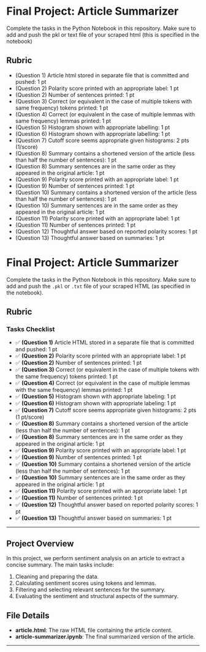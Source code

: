 # Final Project: Article Summarizer

Complete the tasks in the Python Notebook in this repository.
Make sure to add and push the pkl or text file of your scraped html (this is specified in the notebook)

## Rubric

* (Question 1) Article html stored in separate file that is committed and pushed: 1 pt
* (Question 2) Polarity score printed with an appropriate label: 1 pt
* (Question 2) Number of sentences printed: 1 pt
* (Question 3) Correct (or equivalent in the case of multiple tokens with same frequency) tokens printed: 1 pt
* (Question 4) Correct (or equivalent in the case of multiple lemmas with same frequency) lemmas printed: 1 pt
* (Question 5) Histogram shown with appropriate labelling: 1 pt
* (Question 6) Histogram shown with appropriate labelling: 1 pt
* (Question 7) Cutoff score seems appropriate given histograms: 2 pts (1/score)
* (Question 8) Summary contains a shortened version of the article (less than half the number of sentences): 1 pt
* (Question 8) Summary sentences are in the same order as they appeared in the original article: 1 pt
* (Question 9) Polarity score printed with an appropriate label: 1 pt
* (Question 9) Number of sentences printed: 1 pt
* (Question 10) Summary contains a shortened version of the article (less than half the number of sentences): 1 pt
* (Question 10) Summary sentences are in the same order as they appeared in the original article: 1 pt
* (Question 11) Polarity score printed with an appropriate label: 1 pt
* (Question 11) Number of sentences printed: 1 pt
* (Question 12) Thoughtful answer based on reported polarity scores: 1 pt
* (Question 13) Thoughtful answer based on summaries: 1 pt

# Final Project: Article Summarizer

Complete the tasks in the Python Notebook in this repository.
Make sure to add and push the `.pkl` or `.txt` file of your scraped HTML (as specified in the notebook).

## Rubric

### Tasks Checklist

- ✅ **(Question 1)** Article HTML stored in a separate file that is committed and pushed: 1 pt  
- ✅ **(Question 2)** Polarity score printed with an appropriate label: 1 pt  
- ✅ **(Question 2)** Number of sentences printed: 1 pt  
- ✅ **(Question 3)** Correct (or equivalent in the case of multiple tokens with the same frequency) tokens printed: 1 pt  
- ✅ **(Question 4)** Correct (or equivalent in the case of multiple lemmas with the same frequency) lemmas printed: 1 pt  
- ✅ **(Question 5)** Histogram shown with appropriate labeling: 1 pt  
- ✅ **(Question 6)** Histogram shown with appropriate labeling: 1 pt  
- ✅ **(Question 7)** Cutoff score seems appropriate given histograms: 2 pts (1 pt/score)  
- ✅ **(Question 8)** Summary contains a shortened version of the article (less than half the number of sentences): 1 pt  
- ✅ **(Question 8)** Summary sentences are in the same order as they appeared in the original article: 1 pt  
- ✅ **(Question 9)** Polarity score printed with an appropriate label: 1 pt  
- ✅ **(Question 9)** Number of sentences printed: 1 pt  
- ✅ **(Question 10)** Summary contains a shortened version of the article (less than half the number of sentences): 1 pt  
- ✅ **(Question 10)** Summary sentences are in the same order as they appeared in the original article: 1 pt  
- ✅ **(Question 11)** Polarity score printed with an appropriate label: 1 pt  
- ✅ **(Question 11)** Number of sentences printed: 1 pt  
- ✅ **(Question 12)** Thoughtful answer based on reported polarity scores: 1 pt  
- ✅ **(Question 13)** Thoughtful answer based on summaries: 1 pt  

---

## Project Overview

In this project, we perform sentiment analysis on an article to extract a concise summary. The main tasks include:
1. Cleaning and preparing the data.
2. Calculating sentiment scores using tokens and lemmas.
3. Filtering and selecting relevant sentences for the summary.
4. Evaluating the sentiment and structural aspects of the summary.

## File Details

- **article.html**: The raw HTML file containing the article content.
- **article-summarizer.ipynb**: The final summarized version of the article.

---